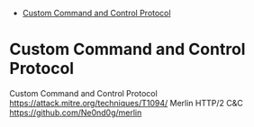 * [Custom Command and Control Protocol](#custom-command-and-control-protocol)
# Custom Command and Control Protocol

Custom Command and Control Protocol <https://attack.mitre.org/techniques/T1094/>
Merlin HTTP/2 C&C <https://github.com/Ne0nd0g/merlin>
